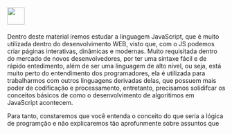 # <img align="center" height="40" width="40" src="https://cdn.jsdelivr.net/gh/devicons/devicon@latest/icons/javascript/javascript-original.svg" /> 

Dentro deste material iremos estudar a linguagem JavaScript, que é muito utilizada dentro do desenvolvimento WEB, visto que, com o JS podemos criar páginas interativas, dinâmicas e modernas. Muito requisitada dentro do mercado de novos desenvolvedores, por ter uma sintaxe fácil e de rápido entedimento, além de ser uma linguagem de alto nível, ou seja, está muito perto do entendimento dos programadores, ela é utilizada para trabalharmos com outros linguagens derivadas delas, que possuem mais poder de codificação e processamento, entretanto, precisamos solidifcar os conceitos básicos de como o desenvolvimento de algoritimos em JavaScript acontecem.

Para tanto, constaremos que você entenda o conceito do que seria a lógica de programção e não explicaremos tão aprofunmente sobre assuntos que